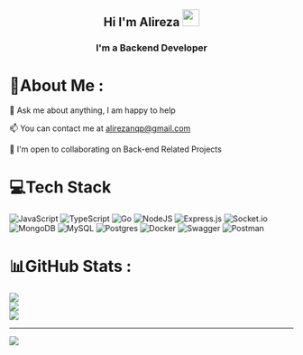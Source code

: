 <h2 align="Center">  Hi I'm Alireza <img src="https://media.giphy.com/media/WUlplcMpOCEmTGBtBW/giphy.gif" width="30"> </h3>
<h3 align="center">I'm a Backend Developer</h3>

# 💫About Me :
💬 Ask me about anything, I am happy to help

📫 You can contact me at alirezanqp@gmail.com

🤝 I'm open to collaborating on Back-end Related Projects

# 💻Tech Stack
![JavaScript](https://img.shields.io/badge/javascript-%23323330.svg?style=for-the-badge&logo=javascript&logoColor=%23F7DF1E) ![TypeScript](https://img.shields.io/badge/typescript-%23007ACC.svg?style=for-the-badge&logo=typescript&logoColor=white) ![Go](https://img.shields.io/badge/go-%2300ADD8.svg?style=for-the-badge&logo=go&logoColor=white)  ![NodeJS](https://img.shields.io/badge/node.js-6DA55F?style=for-the-badge&logo=node.js&logoColor=white) ![Express.js](https://img.shields.io/badge/express.js-%23404d59.svg?style=for-the-badge&logo=express&logoColor=%2361DAFB) ![Socket.io](https://img.shields.io/badge/Socket.io-black?style=for-the-badge&logo=socket.io&badgeColor=010101) ![MongoDB](https://img.shields.io/badge/MongoDB-%234ea94b.svg?style=for-the-badge&logo=mongodb&logoColor=white) ![MySQL](https://img.shields.io/badge/mysql-%2300f.svg?style=for-the-badge&logo=mysql&logoColor=white) ![Postgres](https://img.shields.io/badge/postgres-%23316192.svg?style=for-the-badge&logo=postgresql&logoColor=white) ![Docker](https://img.shields.io/badge/docker-%230db7ed.svg?style=for-the-badge&logo=docker&logoColor=white) ![Swagger](https://img.shields.io/badge/-Swagger-%23Clojure?style=for-the-badge&logo=swagger&logoColor=white) ![Postman](https://img.shields.io/badge/Postman-FF6C37?style=for-the-badge&logo=postman&logoColor=white)
# 📊GitHub Stats :
![](https://github-readme-stats.vercel.app/api?username=alirezanqp&theme=radical&hide_border=false&include_all_commits=false&count_private=true)<br/>
![](https://github-readme-streak-stats.herokuapp.com/?user=alirezanqp&theme=radical&hide_border=false)<br/>
![](https://github-readme-stats.vercel.app/api/top-langs/?username=alirezanqp&theme=radical&hide_border=false&include_all_commits=false&count_private=true&layout=compact)


---
[![](https://visitcount.itsvg.in/api?id=alirezanqp&icon=0&color=12)](https://visitcount.itsvg.in)

